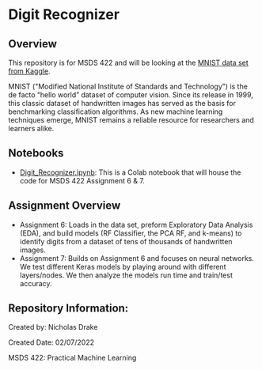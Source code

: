 # Digit Recognizer
## Overview
This repository is for MSDS 422 and will be looking at the [MNIST data set from Kaggle](https://www.kaggle.com/c/digit-recognizer/overview).

MNIST ("Modified National Institute of Standards and Technology") is the de facto “hello world” dataset of computer vision. Since its release in 1999, this classic dataset of handwritten images has served as the basis for benchmarking classification algorithms. As new machine learning techniques emerge, MNIST remains a reliable resource for researchers and learners alike.

## Notebooks
- [Digit_Recognizer.ipynb](https://github.com/DrakeData/Digit_Recognizer/blob/main/Digit_Recognizer.ipynb): This is a Colab notebook that will house the code for MSDS 422 Assignment 6 & 7.

## Assignment Overview
- Assignment 6: Loads in the data set, preform Exploratory Data Analysis (EDA), and build models (RF Classifier, the PCA RF, and k-means) to identify digits from a dataset of tens of thousands of handwritten images.
- Assignment 7: Builds on Assignment 6 and focuses on neural networks. We test different Keras models by playing around with different layers/nodes. We then analyze the models run time and train/test accuracy.

## Repository Information:
Created by: Nicholas Drake

Created Date: 02/07/2022

MSDS 422: Practical Machine Learning
